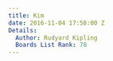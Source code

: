 ```yaml
---
title: Kim
date: 2016-11-04 17:58:00 Z
Details:
  Author: Rudyard Kipling
  Boards List Rank: 78
---
```


